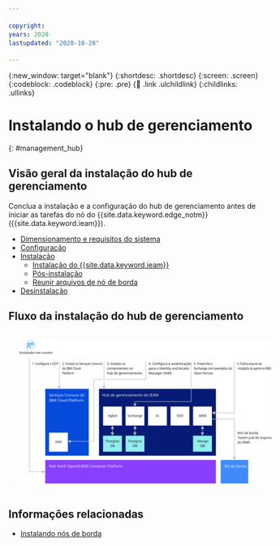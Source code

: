 ```yaml
---

copyright:
years: 2020
lastupdated: "2020-10-28"

---
```


{:new_window: target="blank"}
{:shortdesc: .shortdesc}
{:screen: .screen}
{:codeblock: .codeblock}
{:pre: .pre}
{:child: .link .ulchildlink}
{:childlinks: .ullinks}

# Instalando o hub de gerenciamento
{: #management_hub}

## Visão geral da instalação do hub de gerenciamento
Conclua a instalação e a configuração do hub de gerenciamento antes de iniciar as tarefas do nó do {{site.data.keyword.edge_notm}} ({{site.data.keyword.ieam}}).

* [Dimensionamento e requisitos do sistema](cluster_sizing.md)
* [Configuração](configuration.md)
* [Instalação](installation.md)
  * [Instalação do {{site.data.keyword.ieam}}](online_installation.md)
  * [Pós-instalação ](post_install.md)
  * [Reunir arquivos de nó de borda](gather_files.md)
* [Desinstalação](uninstalling_hub.md)

## Fluxo da instalação do hub de gerenciamento

<img src="../images/edge/06_IEAM_management_hub_install.svg" style="margin: 3%" alt="Visão geral da instalação do hub de gerenciamento">

## Informações relacionadas

* [Instalando nós de borda](../installing/installing_edge_nodes.md)

